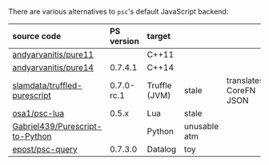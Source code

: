 There are various alternatives to `psc`'s default JavaScript backend:

| source code                                                                           | PS version | target        |       |                        | 
|:--------------------------------------------------------------------------------------|:-----------|:--------------|:------|:-----------------------|
| [andyarvanitis/pure11](https://github.com/andyarvanitis/pure11)                       |            | C++11         |       |                        |
| [andyarvanitis/pure14](https://github.com/andyarvanitis/pure14)                       | 0.7.4.1    | C++14         |       |                        |
| [slamdata/truffled-purescript](https://github.com/slamdata/truffled-purescript)       | 0.7.0-rc.1 | Truffle (JVM) | stale | translates CoreFN JSON |
| [osa1/psc-lua](https://github.com/osa1/psc-lua)                                       | 0.5.x      | Lua           | stale |                        |
| [Gabriel439/Purescript-to-Python](https://github.com/Gabriel439/Purescript-to-Python) |            | Python        | unusable atm |                        |
| [epost/psc-query](https://github.com/epost/psc-query)                                 | 0.7.3.0    | Datalog       | toy   |                        |
